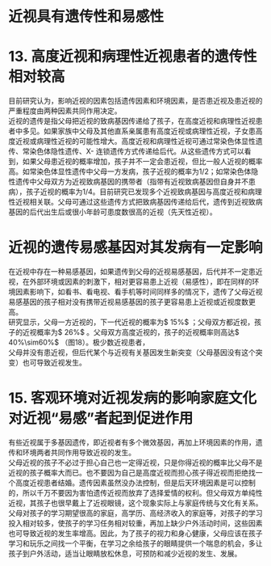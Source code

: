 # 近视具有遗传性和易感性  
# 13. 高度近视和病理性近视患者的遗传性相对较高  
目前研究认为，影响近视的因素包括遗传因素和环境因素，是否患近视及患近视的严重程度由两种因素共同作用决定。  
近视的遗传是指父母把近视的致病基因传递给了孩子，在高度近视和病理性近视患者中多见。如果家族中父母及其他直系亲属患有高度近视或病理性近视，子女患高度近视或病理性近视的可能性增大。高度近视和病理性近视可通过常染色体显性遗传、常染色体隐性遗传、X- 连锁遗传方式传递给后代。从这些遗传方式可以看到，如果父母患近视的概率增加，孩子并不一定会患近视，但比一般人近视的概率高。如常染色体显性遗传中父母一方发病，孩子近视的概率为1/2；如常染色体隐性遗传中父母双方为近视致病基因的携带者（指带有近视致病基因但自身并不患病），孩子近视的概率为1/4。目前研究已发现多个近视致病基因与高度近视和病理性近视相关联。父母可通过这些遗传方式把致病基因传递给后代，遗传到近视致病基因的后代出生后或很小年龄可患度数很高的近视（先天性近视）。  
#  近视的遗传易感基因对其发病有一定影响  
在近视中存在一种易感基因，如果遗传到父母的近视易感基因，后代并不一定患近视，在外部环境或因素的刺激下，相对更容易患上近视（易感性），即在同样的环境因素影响下，如看书、看电视、看手机等时间同样多的情况下，遗传了父母近视易感基因的孩子相对没有携带近视易感基因的孩子更容易患上近视或近视度数更高。  
研究显示，父母一方近视的，下一代近视的概率为$ 15\%$ ；父母双方都近视，孩子的近视概率为$ 26\%$ 。父母双方高度近视的，孩子的近视概率则高达$ 40\%\sim60\%$ （图18）。极少数近视患者，  
父母并没有患近视，但后代某个与近视有关基因发生新突变（父母基因没有这个突变）也可导致近视发生。  
# 15. 客观环境对近视发病的影响家庭文化对近视“易感”者起到促进作用  
有些近视属于多基因遗传，即近视者有多个微效基因，再加上环境因素的作用，遗传和环境两者共同作用导致近视的发生。  
父母近视的孩子不必过于担心自己也一定得近视，只是你得近视的概率比父母不是近视的孩子概率大而已。也不要因为自己是高度近视而担心孩子得近视而拒绝找一个高度近视患者结婚。遗传因素虽然没办法控制，但是后天环境因素是可以控制的，所以千万不要因为害怕遗传近视而放弃了选择爱情的权利。但父母双方单纯性近视，其孩子也很早戴上了近视眼镜，这个现象实际上与家庭传统与文化有关系。  
父母对孩子的学习期望很高的家庭，高学历、高经济收入的家庭等，对孩子的学习投入相对较多，使孩子的学习任务相对较重，再加上缺少户外活动时间，这些因素也可导致近视的发生率增高。因此，为了孩子的视力和身心健康，父母应该在孩子学习和玩乐之间找一个平衡，在学习之余给孩子的眼睛提供一个喘息的机会，多让孩子到户外活动，适当让眼睛放松休息，可预防和减少近视的发生、发展。  
